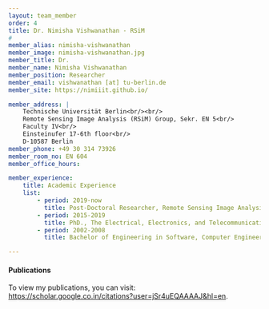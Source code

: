 ```yaml
---
layout: team_member
order: 4
title: Dr. Nimisha Vishwanathan - RSiM
#
member_alias: nimisha-vishwanathan
member_image: nimisha-vishwanathan.jpg
member_title: Dr.
member_name: Nimisha Vishwanathan
member_position: Researcher
member_email: vishwanathan [at] tu-berlin.de
member_site: https://nimiiit.github.io/

member_address: |
    Technische Universität Berlin<br/><br/>
    Remote Sensing Image Analysis (RSiM) Group, Sekr. EN 5<br/>
    Faculty IV<br/>
    Einsteinufer 17-6th floor<br/>
    D-10587 Berlin
member_phone: +49 30 314 73926
member_room_no: EN 604
member_office_hours:

member_experience:
    title: Academic Experience
    list:
        - period: 2019-now
          title: Post-Doctoral Researcher, Remote Sensing Image Analysis Group (RSiM), TU Berlin, Berlin, Germany.
        - period: 2015-2019
          title: PhD., The Electrical, Electronics, and TelecommunicationEngineering and Naval Architecture Department(DITEN), University of Genova (UNIGE), Genova, Italy.
        - period: 2002-2008
          title: Bachelor of Engineering in Software, Computer Engineering Department Sadjad University of Technology (SUT), Mashhad, Iran.

---
```


  <h4 class="mt-4">Publications</h4>
  <p>To view my publications, you can visit: <a href="https://scholar.google.co.in/citations?user=jSr4uEQAAAAJ&hl=en" target="_blank">https://scholar.google.co.in/citations?user=jSr4uEQAAAAJ&hl=en</a>.</p>
